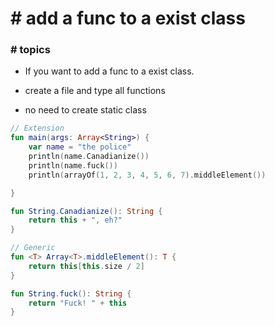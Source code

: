# # add a func to a exist class



### # topics

- If you want to add a func to a exist class.

- create a file and type all functions

- no need to create static class

  

```kotlin
// Extension
fun main(args: Array<String>) {
    var name = "the police"
    println(name.Canadianize())
    println(name.fuck())
    println(arrayOf(1, 2, 3, 4, 5, 6, 7).middleElement())

}

fun String.Canadianize(): String {
    return this + ", eh?"
}

// Generic
fun <T> Array<T>.middleElement(): T {
    return this[this.size / 2]
}

fun String.fuck(): String {
    return "Fuck! " + this
}
```

